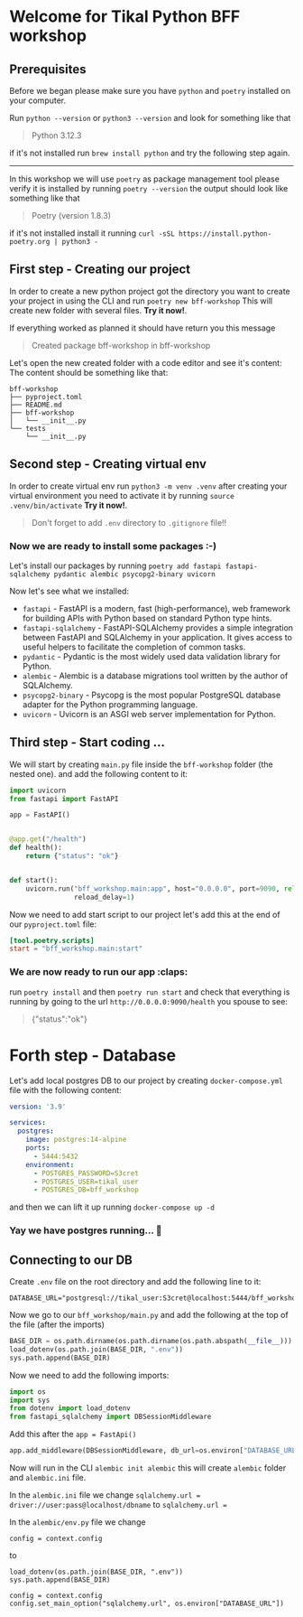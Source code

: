 # Welcome for Tikal Python BFF workshop

## Prerequisites

Before we began please make sure you have `python` and `poetry` installed on your computer. 

Run `python --version` or `python3 --version` and look for something like that 
> Python 3.12.3 

if it's not installed run `brew install python` and try the following step again.

---

In this workshop we will use `poetry` as package management tool please verify it is installed by running `poetry --version` the output should look like something like that 
> Poetry (version 1.8.3)

if it's not installed install it running `curl -sSL https://install.python-poetry.org | python3 -`

## First step - Creating our project

In order to create a new python project got the directory you want to create your project in using the CLI and run `poetry new bff-workshop`
This will create new folder with several files. **Try it now!**. 

If everything worked as planned it should have return you this message 
> Created package bff-workshop in bff-workshop

Let's open the new created folder with a code editor and see it's content: 
The content should be something like that:
```
bff-workshop
├── pyproject.toml
├── README.md
├── bff-workshop
│   └── __init__.py
└── tests
    └── __init__.py
```

## Second step - Creating virtual env

In order to create virtual env run `python3 -m venv .venv` after creating your virtual environment you need to activate it by running 
`source .venv/bin/activate` **Try it now!**.

> Don't forget to add `.env` directory to `.gitignore` file!!

### Now we are ready to install some packages :-)

Let's install our packages by running `poetry add fastapi fastapi-sqlalchemy pydantic alembic psycopg2-binary uvicorn`

Now let's see what we installed:

- `fastapi` - FastAPI is a modern, fast (high-performance), web framework for building APIs with Python based on standard Python type hints.
- `fastapi-sqlalchemy` - FastAPI-SQLAlchemy provides a simple integration between FastAPI and SQLAlchemy in your application. It gives access to useful helpers to facilitate the completion of common tasks.
- `pydantic` - Pydantic is the most widely used data validation library for Python.
- `alembic` - Alembic is a database migrations tool written by the author of SQLAlchemy.
- `psycopg2-binary` - Psycopg is the most popular PostgreSQL database adapter for the Python programming language.
- `uvicorn` - Uvicorn is an ASGI web server implementation for Python.

## Third step - Start coding ...

We will start by creating `main.py` file inside the `bff-workshop` folder (the nested one).
and add the following content to it:

```python
import uvicorn
from fastapi import FastAPI

app = FastAPI()


@app.get("/health")
def health():
    return {"status": "ok"}


def start():
    uvicorn.run("bff_workshop.main:app", host="0.0.0.0", port=9090, reload=True, reload_dirs=["bff_workshop/"],
                reload_delay=1)
```

Now we need to add start script to our project let's add this at the end of our `pyproject.toml` file:

```toml
[tool.poetry.scripts]
start = "bff_workshop.main:start"
```

### We are now ready to run our app :claps:

run `poetry install` and then `poetry run start` and check that everything is running by going to the
url `http://0.0.0.0:9090/health` you spouse to see:
> {"status":"ok"}

# Forth step - Database

Let's add local postgres DB to our project by creating `docker-compose.yml` file with the following content:

```yaml
version: '3.9'

services:
  postgres:
    image: postgres:14-alpine
    ports:
      - 5444:5432
    environment:
      - POSTGRES_PASSWORD=S3cret
      - POSTGRES_USER=tikal_user
      - POSTGRES_DB=bff_workshop
```

and then we can lift it up running `docker-compose up -d`

### Yay we have postgres running... 🏃

## Connecting to our DB

Create `.env` file on the root directory and add the following line to it:

```.dotenv
DATABASE_URL="postgresql://tikal_user:S3cret@localhost:5444/bff_workshop"
```

Now we go to our `bff_workshop/main.py` and add the following at the top of the file (after the imports)

```python
BASE_DIR = os.path.dirname(os.path.dirname(os.path.abspath(__file__)))
load_dotenv(os.path.join(BASE_DIR, ".env"))
sys.path.append(BASE_DIR)
```

Now we need to add the following imports:

```python
import os
import sys
from dotenv import load_dotenv
from fastapi_sqlalchemy import DBSessionMiddleware
```
Add this after the `app = FastApi()`
```python
app.add_middleware(DBSessionMiddleware, db_url=os.environ["DATABASE_URL"])
```
Now will run in the CLI `alembic init alembic` this will create `alembic` folder and `alembic.ini` file.

In the `alembic.ini` file we change `sqlalchemy.url = driver://user:pass@localhost/dbname` to `sqlalchemy.url =`

In the `alembic/env.py` file we change 

```config = context.config``` 

to 
```BASE_DIR = os.path.dirname(os.path.dirname(os.path.abspath(__file__))) 
load_dotenv(os.path.join(BASE_DIR, ".env"))
sys.path.append(BASE_DIR)

config = context.config
config.set_main_option("sqlalchemy.url", os.environ["DATABASE_URL"])
```

